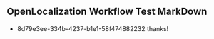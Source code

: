 ## OpenLocalization Workflow Test MarkDown
* 8d79e3ee-334b-4237-b1e1-58f474882232 thanks!

<!--HONumber=Aug16_HO3-->


